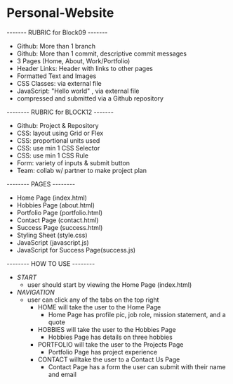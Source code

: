 # Personal-Website


------- RUBRIC for Block09 -------
- Github: More than 1 branch
- Github: More than 1 commit, descriptive commit messages
- 3 Pages (Home, About, Work/Portfolio)
- Header Links: Header with links to other pages
- Formatted Text and Images
- CSS Classes: via external file
- JavaScript: "Hello world" , via external file
- compressed and submitted via a Github repository


-------- RUBRIC for BLOCK12 -------
- Github: Project & Repository
- CSS: layout using Grid or Flex
- CSS: proportional units used
- CSS: use min 1 CSS Selector
- CSS: use min 1 CSS Rule
- Form: variety of inputs & submit button
- Team: collab w/ partner to make project plan


-------- PAGES --------
- Home Page (index.html)
- Hobbies Page (about.html)
- Portfolio Page (portfolio.html)
- Contact Page (contact.html)
- Success Page (success.html)
- Styling Sheet (style.css)
- JavaScript (javascript.js)
- JavaScript for Success Page(success.js)


-------- HOW TO USE --------
- *START*
  - user should start by viewing the Home Page (index.html)
- *NAVIGATION*
  - user can click any of the tabs on the top right
    - HOME will take the user to the Home Page
      - Home Page has profile pic, job role, mission statement, and a quote
    - HOBBIES will take the user to the Hobbies Page
      - Hobbies Page has details on three hobbies
    - PORTFOLIO will take the user to the Projects Page
      - Portfolio Page has project experience
    - CONTACT willtake the user to a Contact Us Page
      - Contact Page has a form the user can submit with their name and email

